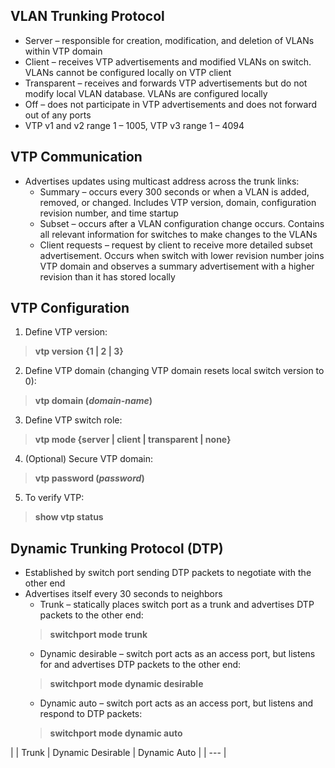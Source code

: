 ## VLAN Trunking Protocol  
* Server – responsible for creation, modification, and deletion of VLANs within VTP domain  
* Client – receives VTP advertisements and modified VLANs on switch. VLANs cannot be configured locally on VTP client  
* Transparent – receives and forwards VTP advertisements but do not modify local VLAN database. VLANs are configured locally  
* Off – does not participate in VTP advertisements and does not forward out of any ports  
* VTP v1 and v2 range 1 – 1005, VTP v3 range 1 – 4094  


## VTP Communication  
* Advertises updates using multicast address across the trunk links:  
  * Summary – occurs every 300 seconds or when a VLAN is added, removed, or changed. Includes VTP version, domain, configuration revision number, and time startup  
  * Subset – occurs after a VLAN configuration change occurs. Contains all relevant information for switches to make changes to the VLANs  
  * Client requests – request by client to receive more detailed subset advertisement. Occurs when switch with lower revision number joins VTP domain and observes a summary advertisement with a higher revision than it has stored locally  


## VTP Configuration  
1. Define VTP version:  
> **vtp version {1 | 2 | 3}**  
2. Define VTP domain (changing VTP domain resets local switch version to 0):  
> **vtp domain (*domain-name*)**  
3. Define VTP switch role:  
> **vtp mode {server | client | transparent | none}**  
4. (Optional) Secure VTP domain:  
> **vtp password (*password*)**  
5. To verify VTP:  
> **show vtp status**  


## Dynamic Trunking Protocol (DTP)  
* Established by switch port sending DTP packets to negotiate with the other end  
* Advertises itself every 30 seconds to neighbors  
  * Trunk – statically places switch port as a trunk and advertises DTP packets to the other end:  
  > **switchport mode trunk**  
  * Dynamic desirable – switch port acts as an access port, but listens for and advertises DTP packets to the other end:  
  > **switchport mode dynamic desirable**  
  * Dynamic auto – switch port acts as an access port, but listens and respond to DTP packets:  
  > **switchport mode dynamic auto**  
  
| | Trunk | Dynamic Desirable | Dynamic Auto |
| --- | 
